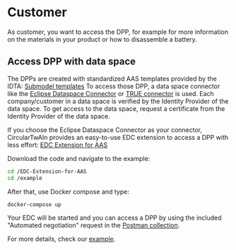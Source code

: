 # Customer

As customer, you want to access the DPP, for example for more information on the materials in your product or how to disassemble a battery.

## Access DPP with data space
The DPPs are created with standardized AAS templates provided by the IDTA: [Submodel templates](https://industrialdigitaltwin.org/en/content-hub/submodels)
To access those DPP, a data space connector like the [Eclipse Dataspace Connector](https://github.com/eclipse-edc/Connector) or [TRUE connector](https://github.com/Engineering-Research-and-Development/true-connector) is used.
Each company/customer in a data space is verified by the Identity Provider of the data space. To get access to the data space, request a certificate from the Identity Provider of the data space.

If you choose the Eclipse Dataspace Connector as your connector, CircularTwAIn provides an easy-to-use EDC extension to access a DPP with less effort:
[EDC Extension for AAS](https://github.com/Circular-TwAIn/EDC-Extension-for-AAS)

Download the code and navigate to the example:
```sh
cd /EDC-Extension-for-AAS
cd /example
```

After that, use Docker compose and type:
```sh
docker-compose up
``` 
Your EDC will be started and you can access a DPP by using the included "Automated negotiation" request in the 
[Postman collection](https://github.com/FraunhoferIOSB/EDC-Extension-for-AAS/blob/main/example/resources/aas_edc_extension.postman_collection.json).

For more details, check our 
[example](https://github.com/FraunhoferIOSB/EDC-Extension-for-AAS/tree/main/example).
